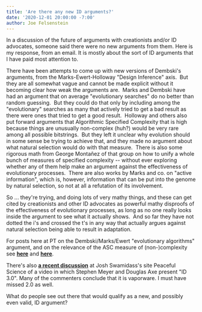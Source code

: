 ```yaml
---
title: 'Are there any new ID arguments?'
date: '2020-12-01 20:00:00 -7:00'
author: Joe Felsenstein
---
```


In a discussion of the future of arguments with creationists and/or ID advocates, someone said there were no new arguments from them.  Here is my response, from an email.  It is mostly about the sort of ID arguments that I have paid most attention to.
<p>
There have been attempts to come up with new versions of Dembski's arguments, from the Marks-Ewert-Holloway "Design Inference" axis.  But they are all somewhat vague and cannot be made explicit without it becoming clear how weak the arguments are.  Marks and Dembski have had an argument that on average "evolutionary searches" do no better than random guessing.  But they could do that only by including among the "evolutionary" searches as many that actively tried to get a bad result as there were ones that tried to get a good result.  Holloway and others also put forward arguments that Algorithmic Specified Complexity that is high because things are unusually non-complex (huh?) would be very rare among all possible bitstrings.  But they left it unclear why evolution should in some sense be trying to achieve that, and they made no argument about what natural selection would do with that measure.  There is also some rigorous math from George Monta&ntilde;ez of that group on how to unify a whole bunch of measures of specified complexity -- without ever exploring whether any of them help make an argument against the effectiveness of evolutionary processes.  There are also works by Marks and co. on "active information", which is, however, information that can be put into the genome by natural selection, so not at all a refutation of its involvement.
<p>
So ...
<!--more-->
they're trying, and doing lots of very mathy things, and these can get cited by creationists and other ID advocates as powerful mathy disproofs of the effectiveness of evolutionary processes, as long as no one really looks inside the argument to see what it actually shows.  And so far they have not dotted the i's and crossed the t's in any way that actually argues against natural selection being able to result in adaptation.
<p>
For posts here at PT on the Dembski/Marks/Ewert "evolutionary algorithms" argument, and on the relevance of the ASC measure of (non-)complexity see <a href="https://pandasthumb.org/archives/2015/03/fitness-surface.html"><strong>here</strong></a> and <a href="https://pandasthumb.org/archives/2019/12/Is-Algorithmic-Specified-Complexity-Useless-for-Analyzing-Evolution.html"><strong>here</strong></a>.
<p>
There's also <a href="https://discourse.peacefulscience.org/t/intelligent-design-1-0-2-0-3-0-and-beyond/12588"><strong>a recent discussion</strong></a> at Josh Swamidass's site Peaceful Science of a video in which Stephen Meyer and Douglas Axe present "ID 3.0". Many of the commenters conclude that it is vaporware.  I must have missed 2.0 as well.
<p>
What do people see out there that would qualify as a new, and possibly even valid, ID argument?  
